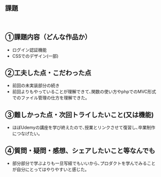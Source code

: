## 課題
​
## ①課題内容（どんな作品か）
- ログイン認証機能
- CSSでのデザイン(一部)

## ②工夫した点・こだわった点
- 前回の未実装部分の続き
- 前回よりもやっていることが理解できて､関数の使い方やphpでのMVC形式でのファイル管理の仕方を理解できた｡


## ③難しかった点・次回トライしたいこと(又は機能)
- ほぼUdemyの講座を学び終えたので､授業とリンクさせて復習し､卒業制作につなげたい｡

## ④質問・疑問・感想、シェアしたいこと等なんでも
- 部分部分で学ぶよりも一旦写経でもいいから､プロダクトを学んでみることが自分にとってはやりやすいと感じた｡